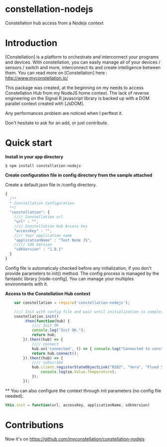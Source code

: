 # constellation-nodejs
Constellation hub access from a Nodejs context

# Introduction

[Constellation] is a platform to orchestrate and interconnect your programs and devices. With constellation, you can easily manage all of your devices / sensors / switch and more, interconnect its and create intelligence between them.
You can read more on [Constellation] here : http://www.myconstellation.io/

This package was created, at the beginning on my needs to access Constellation Hub from my NodeJS home context.
The lack of reverse engineering on the Signal R javascript library is backed up with a DOM parallel context created with [JsDOM].

Any performances problem are noticed when I perftest it.

Don't hesitate to ask for an add, or just contribute.


# Quick start

**Install in your app directory**

```shell
$ npm install constellation-nodejs
```

**Create configuration file in config directory from the sample attached**

Create a default.json file in /config directory.

```js
{
  /**
  * Constellation Configuration
  **/
  "constellation": {
    //// Constellation url
    "url" : "",
    //// Constellation Hub Access key
    "accessKey" : "",
    //// Your application name
    "applicationName" : "Test Node JS",
    ///// Sdk Version
    "sdkVersion" : "1.8.1"
  }
}
```

Config file is automaticaly checked before any initialization, if you don't provide parameters to init() method.
The config process is managed by the fantastic library [node-config]. You can manage your multiples environments with it.

**Access to the Constellation Hub context**
```javascript
    var constellation = require('constellation-nodejs');

	//// Init with config file and wait until initialization is completed
	constellation.init()
		.then(function(hub) {
			//// Init OK
			console.log("Init OK.");
			return hub;
		}).then((hub) => {
			//// connect
			hub.on('connected', () => { console.log("Connected to constellation hub.");})
			return hub.connect();
		}).then((hub) => {
			//// subscribe
			hub.client.registerStateObjectLink("R2D2", "Vera", "Flood Sensor (temperature)", "*", function (so) {
				console.log(so.Value.Temperature);
			});
		});
```

** You can also configure the context through init parameters (no config file needed).
```javascript
this.init = function(url, accessKey, applicationName, sdkVersion)
```

# Contributions

Now it's on https://github.com/myconstellation/constellation-nodejs

